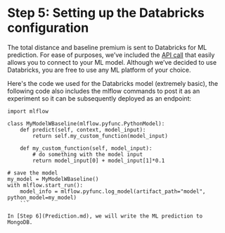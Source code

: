 # Step 5: Setting up the Databricks configuration 
The total distance and baseline premium is sent to Databricks for ML prediction. For ease of purposes, we’ve included the [API call](pipeline_unirest.js) that easily allows you to connect to your ML model. Although we’ve decided to use Databricks, you are free to use any ML platform of your choice. 

Here's the code we used for the Databricks model (extremely basic), the following code also includes the mlflow commands to post it as an experiment so it can be subsequently deployed as an endpoint:

```pyhton
import mlflow

class MyModelWBaseline(mlflow.pyfunc.PythonModel):
    def predict(self, context, model_input):
        return self.my_custom_function(model_input)

    def my_custom_function(self, model_input):
        # do something with the model input
        return model_input[0] + model_input[1]*0.1
        
# save the model
my_model = MyModelWBaseline()
with mlflow.start_run():
    model_info = mlflow.pyfunc.log_model(artifact_path="model", python_model=my_model)
    ```

In [Step 6](Prediction.md), we will write the ML prediction to MongoDB. 
